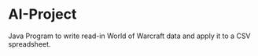 # AI-Project
Java Program to write read-in World of Warcraft data and apply it to a CSV spreadsheet.
